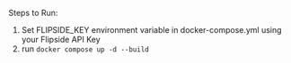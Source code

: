 Steps to Run:

1. Set FLIPSIDE_KEY environment variable in docker-compose.yml using your Flipside API Key
2. run `docker compose up -d --build`

